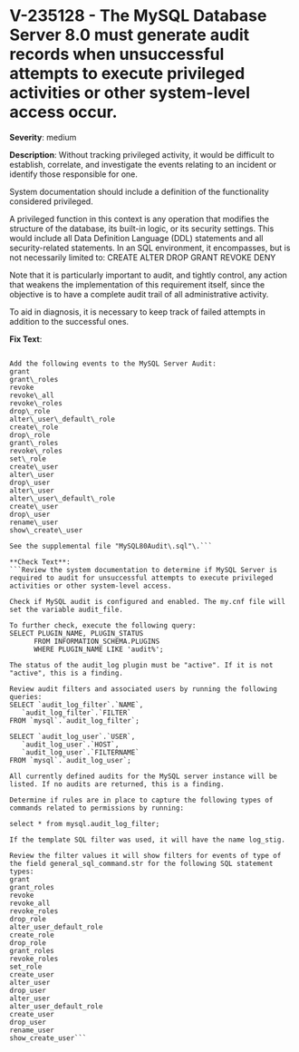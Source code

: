 # V-235128 - The MySQL Database Server 8.0 must generate audit records when unsuccessful attempts to execute privileged activities or other system-level access occur.

**Severity**: medium

**Description**:
Without tracking privileged activity, it would be difficult to establish, correlate, and investigate the events relating to an incident or identify those responsible for one. 

System documentation should include a definition of the functionality considered privileged.

A privileged function in this context is any operation that modifies the structure of the database, its built-in logic, or its security settings. This would include all Data Definition Language (DDL) statements and all security-related statements. In an SQL environment, it encompasses, but is not necessarily limited to:
CREATE
ALTER
DROP
GRANT
REVOKE
DENY

Note that it is particularly important to audit, and tightly control, any action that weakens the implementation of this requirement itself, since the objective is to have a complete audit trail of all administrative activity.

To aid in diagnosis, it is necessary to keep track of failed attempts in addition to the successful ones.

**Fix Text**:
```Configure the MySQL Database Server to audit for unsuccessful attempts to execute privileged activities or other system\-level access\.

Add the following events to the MySQL Server Audit: 
grant
grant\_roles
revoke
revoke\_all
revoke\_roles
drop\_role
alter\_user\_default\_role
create\_role
drop\_role
grant\_roles
revoke\_roles
set\_role
create\_user
alter\_user
drop\_user
alter\_user
alter\_user\_default\_role
create\_user
drop\_user
rename\_user
show\_create\_user

See the supplemental file "MySQL80Audit\.sql"\.```

**Check Text**:
```Review the system documentation to determine if MySQL Server is required to audit for unsuccessful attempts to execute privileged activities or other system-level access.

Check if MySQL audit is configured and enabled. The my.cnf file will set the variable audit_file.

To further check, execute the following query: 
SELECT PLUGIN_NAME, PLUGIN_STATUS
      FROM INFORMATION_SCHEMA.PLUGINS
      WHERE PLUGIN_NAME LIKE 'audit%';

The status of the audit_log plugin must be "active". If it is not "active", this is a finding.

Review audit filters and associated users by running the following queries:
SELECT `audit_log_filter`.`NAME`,
   `audit_log_filter`.`FILTER`
FROM `mysql`.`audit_log_filter`;

SELECT `audit_log_user`.`USER`,
   `audit_log_user`.`HOST`,
   `audit_log_user`.`FILTERNAME`
FROM `mysql`.`audit_log_user`;

All currently defined audits for the MySQL server instance will be listed. If no audits are returned, this is a finding.

Determine if rules are in place to capture the following types of commands related to permissions by running:

select * from mysql.audit_log_filter;

If the template SQL filter was used, it will have the name log_stig.

Review the filter values it will show filters for events of type of the field general_sql_command.str for the following SQL statement types:
grant
grant_roles
revoke
revoke_all
revoke_roles
drop_role
alter_user_default_role
create_role
drop_role
grant_roles
revoke_roles
set_role
create_user
alter_user
drop_user
alter_user
alter_user_default_role
create_user
drop_user
rename_user
show_create_user```
